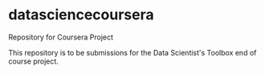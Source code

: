 # datasciencecoursera
Repository for Coursera Project

This repository is to be submissions for the Data Scientist's Toolbox end of course project.

